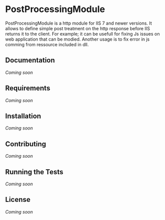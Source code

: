 # PostProcessingModule

PostProcessingModule is a http module for IIS 7 and newer versions.
It allows to define simple post treatment on the http response before IIS returns it to the client.
For example; it can be usefull for fixing Js issues on web application that can be modied.
Another usage is to fix error in js comming from ressource included in dll.

## Documentation
<i>Coming soon</i>

## Requirements
<i>Coming soon</i>

## Installation
<i>Coming soon</i>

## Contributing
<i>Coming soon</i>

## Running the Tests
<i>Coming soon</i>

## License
<i>Coming soon</i>
